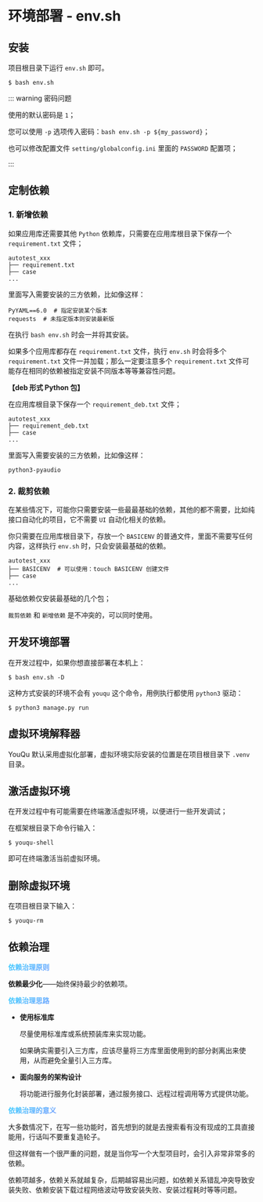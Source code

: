 # 环境部署 - env.sh

## 安装

项目根目录下运行 `env.sh` 即可。

```shell
$ bash env.sh
```

::: warning 密码问题

使用的默认密码是 `1`；

您可以使用 `-p` 选项传入密码：`bash env.sh -p ${my_password}`；

也可以修改配置文件 `setting/globalconfig.ini` 里面的 `PASSWORD` 配置项；

:::

## 定制依赖

### 1. 新增依赖

如果应用库还需要其他 `Python` 依赖库，只需要在应用库根目录下保存一个 `requirement.txt` 文件；

```shell{2}
autotest_xxx
├── requirement.txt
├── case	
...
```

里面写入需要安装的三方依赖，比如像这样：

```shell
PyYAML==6.0  # 指定安装某个版本
requests  # 未指定版本则安装最新版
```

在执行 `bash env.sh` 时会一并将其安装。

如果多个应用库都存在 `requirement.txt` 文件，执行 `env.sh` 时会将多个 `requirement.txt` 文件一并加载；那么一定要注意多个 `requirement.txt` 文件可能存在相同的依赖被指定安装不同版本等等兼容性问题。

**【deb 形式 Python 包】**

在应用库根目录下保存一个 `requirement_deb.txt` 文件；

```shell{2}
autotest_xxx
├── requirement_deb.txt
├── case	
...
```

里面写入需要安装的三方依赖，比如像这样：

```
python3-pyaudio
```

### 2. 裁剪依赖

在某些情况下，可能你只需要安装一些最最基础的依赖，其他的都不需要，比如纯接口自动化的项目，它不需要 `UI` 自动化相关的依赖。

你只需要在应用库根目录下，存放一个 `BASICENV` 的普通文件，里面不需要写任何内容，这样执行 `env.sh` 时，只会安装最基础的依赖。

```shell{2}
autotest_xxx
├── BASICENV  # 可以使用：touch BASICENV 创建文件
├── case	
...
```

基础依赖仅安装最基础的几个包；

`裁剪依赖` 和 `新增依赖` 是不冲突的，可以同时使用。

## 开发环境部署

在开发过程中，如果你想直接部署在本机上：

```shell
$ bash env.sh -D
```

 这种方式安装的环境不会有 `youqu` 这个命令，用例执行都使用 `python3` 驱动：

```shell
$ python3 manage.py run
```

## 虚拟环境解释器

YouQu 默认采用虚拟化部署，虚拟环境实际安装的位置是在项目根目录下 `.venv` 目录。

## 激活虚拟环境

在开发过程中有可能需要在终端激活虚拟环境，以便进行一些开发调试；

在框架根目录下命令行输入：

```shell
$ youqu-shell
```

即可在终端激活当前虚拟环境。

## 删除虚拟环境

在项目根目录下输入：

```shell
$ youqu-rm
```

## 依赖治理

<p style="background: -webkit-linear-gradient(120deg, #bd34fe 30%, #41d1ff);background-clip: text;-webkit-background-clip: text;-webkit-text-fill-color: transparent;"><b>依赖治理原则</b></p>

 **依赖最少化**——始终保持最少的依赖项。

<p style="background: -webkit-linear-gradient(120deg, #bd34fe 30%, #41d1ff);background-clip: text;-webkit-background-clip: text;-webkit-text-fill-color: transparent;"><b>依赖治理思路</b></p>

- **使用标准库**

  尽量使用标准库或系统预装库来实现功能。

  如果确实需要引入三方库，应该尽量将三方库里面使用到的部分剥离出来使用，从而避免全量引入三方库。

- **面向服务的架构设计**

  将功能进行服务化封装部署，通过服务接口、远程过程调用等方式提供功能。

<p style="background: -webkit-linear-gradient(120deg, #bd34fe 30%, #41d1ff);background-clip: text;-webkit-background-clip: text;-webkit-text-fill-color: transparent;"><b>依赖治理的意义</b></p>

大多数情况下，在写一些功能时，首先想到的就是去搜索看有没有现成的工具直接能用，行话叫不要重复造轮子。

但这样做有一个很严重的问题，就是当你写一个大型项目时，会引入非常非常多的依赖。

依赖项越多，依赖关系就越复杂，后期越容易出问题，如依赖关系错乱冲突导致安装失败、依赖安装下载过程网络波动导致安装失败、安装过程耗时等等问题。
